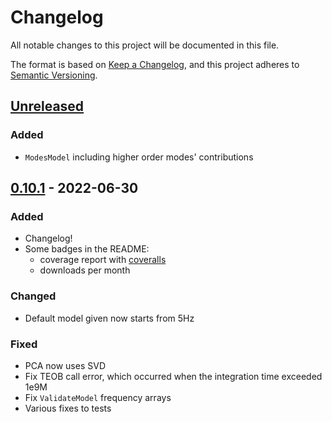 # Changelog
All notable changes to this project will be documented in this file.

The format is based on [Keep a Changelog](https://keepachangelog.com/en/1.0.0/),
and this project adheres to [Semantic Versioning](https://semver.org/spec/v2.0.0.html).

## [Unreleased]

### Added

- `ModesModel` including higher order modes' contributions

## [0.10.1] - 2022-06-30

### Added

- Changelog!
- Some badges in the README:
    - coverage report with [coveralls](https://coveralls.io/)
    - downloads per month

### Changed

- Default model given now starts from 5Hz

### Fixed

- PCA now uses SVD
- Fix TEOB call error, which occurred when the integration time exceeded 1e9M
- Fix `ValidateModel` frequency arrays
- Various fixes to tests

[Unreleased]: https://github.com/jacopok/mlgw_bns/compare/v0.10.1...HEAD
[0.10.1]: https://github.com/jacopok/mlgw_bns/compare/v0.10.0...v0.10.1
